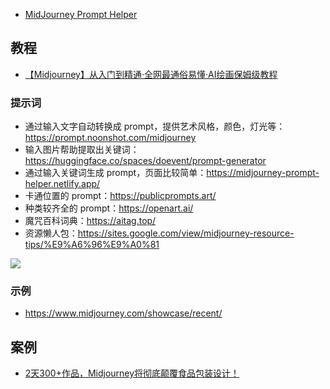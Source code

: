 - [MidJourney Prompt Helper](https://prompt.noonshot.com/)

## 教程

- [【Midjourney】从入门到精通·全网最通俗易懂·AI绘画保姆级教程](https://space.bilibili.com/630876766/channel/collectiondetail?sid=1045607&ctype=0)

### 提示词

- 通过输入文字自动转换成 prompt，提供艺术风格，颜色，灯光等：https://prompt.noonshot.com/midjourney​
- 输入图片帮助提取出关键词：https://huggingface.co/spaces/doevent/prompt-generator​
- 通过输入关键词生成 prompt，页面比较简单：https://midjourney-prompt-helper.netlify.app/​
- 卡通位置的 prompt：https://publicprompts.art/​
- 种类较齐全的 prompt：https://openart.ai/​
- 魔咒百科词典：https://aitag.top/
- 资源懒人包：https://sites.google.com/view/midjourney-resource-tips/%E9%A6%96%E9%A0%81

![](./prompt.png)

### 示例

- https://www.midjourney.com/showcase/recent/

## 案例

- [2天300+作品，Midjourney将彻底颠覆食品包装设计！](https://mp.weixin.qq.com/s/b1v2Jp04119bDeyuBLv_Iw)
